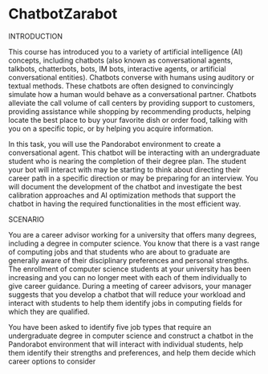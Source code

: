 # ChatbotZarabot

INTRODUCTION

This course has introduced you to a variety of artificial intelligence (AI) concepts, including chatbots (also known as conversational agents, talkbots, chatterbots, bots, IM bots, interactive agents, or artificial conversational entities). Chatbots converse with humans using auditory or textual methods. These chatbots are often designed to convincingly simulate how a human would behave as a conversational partner. Chatbots alleviate the call volume of call centers by providing support to customers, providing assistance while shopping by recommending products, helping locate the best place to buy your favorite dish or order food, talking with you on a specific topic, or by helping you acquire information.

In this task, you will use the Pandorabot environment to create a conversational agent. This chatbot will be interacting with an undergraduate student who is nearing the completion of their degree plan. The student your bot will interact with may be starting to think about directing their career path in a specific direction or may be preparing for an interview. You will document the development of the chatbot and investigate the best calibration approaches and AI optimization methods that support the chatbot in having the required functionalities in the most efficient way.

SCENARIO

You are a career advisor working for a university that offers many degrees, including a degree in computer science. You know that there is a vast range of computing jobs and that students who are about to graduate are generally aware of their disciplinary preferences and personal strengths. The enrollment of computer science students at your university has been increasing and you can no longer meet with each of them individually to give career guidance. During a meeting of career advisors, your manager suggests that you develop a chatbot that will reduce your workload and interact with students to help them identify jobs in computing fields for which they are qualified.

You have been asked to identify five job types that require an undergraduate degree in computer science and construct a chatbot in the Pandorabot environment that will interact with individual students, help them identify their strengths and preferences, and help them decide which career options to consider
